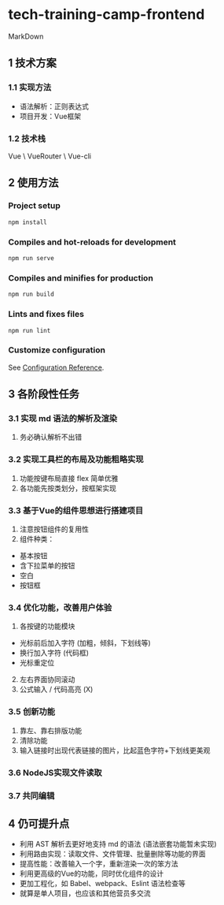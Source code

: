 
# tech-training-camp-frontend
MarkDown

##  1 技术方案
### 1.1 实现方法
* 语法解析：正则表达式
* 项目开发：Vue框架
### 1.2 技术栈
Vue \ VueRouter \ Vue-cli
## 2 使用方法
### Project setup
```
npm install
```

### Compiles and hot-reloads for development
```
npm run serve
```

### Compiles and minifies for production
```
npm run build
```

### Lints and fixes files
```
npm run lint
```

### Customize configuration
See [Configuration Reference](https://cli.vuejs.org/config/).
## 3 各阶段性任务
### 3.1 实现 md 语法的解析及渲染
1. 务必确认解析不出错
### 3.2 实现工具栏的布局及功能粗略实现
1. 功能按键布局直接 flex 简单优雅
2. 各功能先按类划分，按框架实现
### 3.3 基于Vue的组件思想进行搭建项目
1. 注意按钮组件的复用性
2. 组件种类：
* 基本按钮
* 含下拉菜单的按钮
* 空白
* 按钮框
### 3.4 优化功能，改善用户体验
1. 各按键的功能模块
* 光标前后加入字符 (加粗，倾斜，下划线等)
* 换行加入字符 (代码框)
* 光标重定位
2. 左右界面协同滚动
3. 公式输入 / 代码高亮 (X)
### 3.5 创新功能 
1. 靠左、靠右排版功能
2. 清除功能
3. 输入链接时出现代表链接的图片，比起蓝色字符+下划线更美观
### 3.6 NodeJS实现文件读取
### 3.7 共同编辑

## 4 仍可提升点
* 利用 AST 解析去更好地支持 md 的语法 (语法嵌套功能暂未实现)
* 利用路由实现：读取文件、文件管理、批量删除等功能的界面
* 提高性能：改善输入一个字，重新渲染一次的笨方法
* 利用更高级的Vue的功能，同时优化组件的设计
* 更加工程化，如 Babel、webpack、Eslint 语法检查等
* 就算是单人项目，也应该和其他营员多交流

